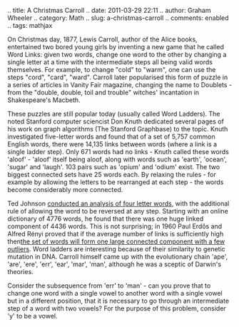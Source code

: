 .. title: A Christmas Carroll
.. date: 2011-03-29 22:11
.. author: Graham Wheeler
.. category: Math
.. slug: a-christmas-carroll
.. comments: enabled
.. tags: mathjax

On Christmas day, 1877, Lewis Carroll, author of the Alice books,
entertained two bored young girls by inventing a new game that he called
Word Links: given two words, change one word to the other by changing a
single letter at a time with the intermediate steps all being valid
words themselves. For example, to change "cold" to "warm", one can use
the steps "cord", "card", "ward". Carroll later popularised this form of
puzzle in a series of articles in Vanity Fair magazine, changing the
name to Doublets - from the "double, double, toil and trouble" witches'
incantation in Shakespeare's Macbeth.
<!-- TEASER_END -->

These puzzles are still popular today (usually called Word Ladders). The
noted Stanford computer sciencist Don Knuth dedicated several pages of
his work on graph algorithms (The Stanford Graphbase) to the topic.
Knuth investigated five-letter words and found that of a set of 5,757
common English words, there were 14,135 links between words (where a
link is a single ladder step). Only 671 words had no links - Knuth
called these words 'aloof' - 'aloof' itself being aloof, along with
words such as 'earth', 'ocean', 'sugar' and 'laugh'. 103 pairs such as
'opium' and 'odium' exist. The two biggest connected sets have 25 words
each. By relaxing the rules - for example by allowing the letters to be
rearranged at each step - the words become considerably more connected.

Ted Johnson [conducted an analysis of four letter
words](//users.rcn.com/ted.johnson/fourletter.htm), with the additional
rule of allowing the word to be reversed at any step. Starting with an
online dictionary of 4776 words, he found that there was one huge linked
component of 4436 words. This is not surprising; in 1960 Paul Erdős and
Alfred Rényi proved that if the average number of links is sufficiently
high then[the set of words will form one large connected component with
a few outliers](http://en.wikipedia.org/wiki/Erdős–Rényi_model).
Word ladders are interesting because of their similarity to genetic
mutation in DNA. Carroll himself came up with the evolutionary chain
'ape', 'are', 'ere', 'err', 'ear', 'mar', 'man', although he was a
sceptic of Darwin's theories.

Consider the subsequence from 'err' to 'man' - can you prove that to
change one word with a single vowel to another word with a single vowel
but in a different position, that it is necessary to go through an
intermediate step of a word with two vowels? For the purpose of this
problem, consider 'y' to be a vowel.
